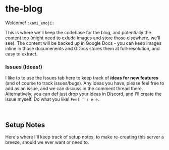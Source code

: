 # the-blog

Welcome! `:kami_emoji:`

This is where we'll keep the codebase for the blog, and potentially the content too (might need to exlude images and store those elsewhere, we'll see). The content will be backed up in Google Docs - you can keep images inline in those documenents and GDocs stores them at full-resolution, and easy to extract.

### Issues (Ideas!)

I like to to use the Issues tab here to keep track of **ideas for new features** (and of course to track issues/bugs). Any ideas you have, please feel free to add as an issue, and we can discuss in the comment thread there. Alternatively, you can def just drop your ideas in Discord, and I'll create the Issue myself. Do what you like! `Feel f r e e.`

<br>

## Setup Notes

Here's where I'll keep track of setup notes, to make re-creating this server a breeze, should we ever want or need to.
